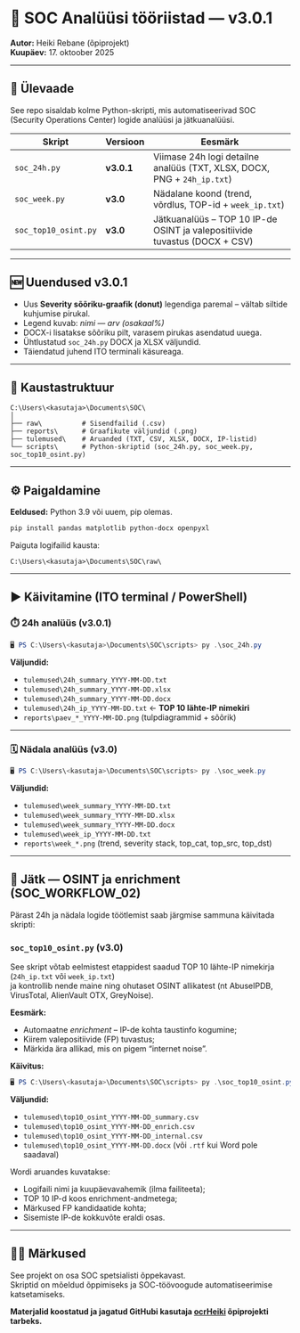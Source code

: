 # 🧠 SOC Analüüsi tööriistad — v3.0.1

**Autor:** Heiki Rebane (õpiprojekt)  
**Kuupäev:** 17. oktoober 2025  

---

## 📘 Ülevaade

See repo sisaldab kolme Python-skripti, mis automatiseerivad SOC (Security Operations Center) logide analüüsi ja jätkuanalüüsi.

| Skript | Versioon | Eesmärk |
|---------|-----------|----------|
| `soc_24h.py`  | **v3.0.1** | Viimase 24h logi detailne analüüs (TXT, XLSX, DOCX, PNG + `24h_ip.txt`) |
| `soc_week.py` | **v3.0** | Nädalane koond (trend, võrdlus, TOP-id + `week_ip.txt`) |
| `soc_top10_osint.py` | **v3.0** | Jätkuanalüüs – TOP 10 IP-de OSINT ja valepositiivide tuvastus (DOCX + CSV) |

---

## 🆕 Uuendused v3.0.1

- Uus **Severity sõõriku-graafik (donut)** legendiga paremal – vältab siltide kuhjumise pirukal.  
- Legend kuvab: *nimi — arv (osakaal%)*  
- DOCX-i lisatakse sõõriku pilt, varasem pirukas asendatud uuega.  
- Ühtlustatud `soc_24h.py` DOCX ja XLSX väljundid.  
- Täiendatud juhend ITO terminali käsureaga.

---

## 📁 Kaustastruktuur

```
C:\Users\<kasutaja>\Documents\SOC\
│
├── raw\          # Sisendfailid (.csv)
├── reports\      # Graafikute väljundid (.png)
├── tulemused\    # Aruanded (TXT, CSV, XLSX, DOCX, IP-listid)
└── scripts\      # Python-skriptid (soc_24h.py, soc_week.py, soc_top10_osint.py)
```

---

## ⚙️ Paigaldamine

**Eeldused:** Python 3.9 või uuem, pip olemas.

```bash
pip install pandas matplotlib python-docx openpyxl
```

Paiguta logifailid kausta:
```
C:\Users\<kasutaja>\Documents\SOC\raw\
```

---

## ▶️ Käivitamine (ITO terminal / PowerShell)

### ⏱️ 24h analüüs (v3.0.1)
```powershell
🖥️ PS C:\Users\<kasutaja>\Documents\SOC\scripts> py .\soc_24h.py
```

**Väljundid:**
- `tulemused\24h_summary_YYYY-MM-DD.txt`
- `tulemused\24h_summary_YYYY-MM-DD.xlsx`
- `tulemused\24h_summary_YYYY-MM-DD.docx`
- `tulemused\24h_ip_YYYY-MM-DD.txt`  ← **TOP 10 lähte-IP nimekiri**
- `reports\paev_*_YYYY-MM-DD.png` (tulpdiagrammid + sõõrik)

---

### 🗓️ Nädala analüüs (v3.0)
```powershell
🖥️ PS C:\Users\<kasutaja>\Documents\SOC\scripts> py .\soc_week.py
```

**Väljundid:**
- `tulemused\week_summary_YYYY-MM-DD.txt`
- `tulemused\week_summary_YYYY-MM-DD.xlsx`
- `tulemused\week_summary_YYYY-MM-DD.docx`
- `tulemused\week_ip_YYYY-MM-DD.txt`
- `reports\week_*.png` (trend, severity stack, top_cat, top_src, top_dst)

---

## 🚀 Jätk — OSINT ja enrichment (SOC_WORKFLOW_02)

Pärast 24h ja nädala logide töötlemist saab järgmise sammuna käivitada skripti:

### `soc_top10_osint.py` (v3.0)

See skript võtab eelmistest etappidest saadud TOP 10 lähte-IP nimekirja (`24h_ip.txt` või `week_ip.txt`)  
ja kontrollib nende maine ning ohutaset OSINT allikatest (nt AbuseIPDB, VirusTotal, AlienVault OTX, GreyNoise).  

**Eesmärk:**  
- Automaatne *enrichment* – IP-de kohta taustinfo kogumine;  
- Kiirem valepositiivide (FP) tuvastus;  
- Märkida ära allikad, mis on pigem “internet noise”.

**Käivitus:**
```powershell
🖥️ PS C:\Users\<kasutaja>\Documents\SOC\scripts> py .\soc_top10_osint.py
```

**Väljundid:**
- `tulemused\top10_osint_YYYY-MM-DD_summary.csv`
- `tulemused\top10_osint_YYYY-MM-DD_enrich.csv`
- `tulemused\top10_osint_YYYY-MM-DD_internal.csv`
- `tulemused\top10_osint_YYYY-MM-DD.docx` (või `.rtf` kui Word pole saadaval)

Wordi aruandes kuvatakse:
- Logifaili nimi ja kuupäevavahemik (ilma failiteeta);
- TOP 10 IP-d koos enrichment-andmetega;
- Märkused FP kandidaatide kohta;
- Sisemiste IP-de kokkuvõte eraldi osas.

---

## 👨‍💻 Märkused

See projekt on osa SOC spetsialisti õppekavast.  
Skriptid on mõeldud õppimiseks ja SOC-töövoogude automatiseerimise katsetamiseks.

**Materjalid koostatud ja jagatud GitHubi kasutaja [ocrHeiki](https://github.com/ocrHeiki) õpiprojekti tarbeks.**
